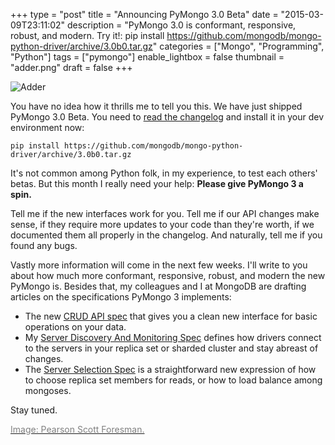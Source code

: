 +++
type = "post"
title = "Announcing PyMongo 3.0 Beta"
date = "2015-03-09T23:11:02"
description = "PyMongo 3.0 is conformant, responsive, robust, and modern. Try it!: pip install https://github.com/mongodb/mongo-python-driver/archive/3.0b0.tar.gz"
categories = ["Mongo", "Programming", "Python"]
tags = ["pymongo"]
enable_lightbox = false
thumbnail = "adder.png"
draft = false
+++

<p><img style="display:block; margin-left:auto; margin-right:auto;" src="adder.png" alt="Adder" title="Adder" /></p>
<p>You have no idea how it thrills me to tell you this. We have just shipped PyMongo 3.0 Beta. You need to <a href="http://api.mongodb.org/python/3.0b0/changelog.html">read the changelog</a> and install it in your dev environment now:</p>
<pre style="text-align: left"><code>pip install https://github.com/mongodb/mongo-python-driver/archive/3.0b0.tar.gz</code></pre>

<p>It's not common among Python folk, in my experience, to test each others' betas. But this month I really need your help: <strong>Please give PyMongo 3 a spin.</strong> </p>
<p>Tell me if the new interfaces work for you. Tell me if our API changes make sense, if they require more updates to your code than they're worth, if we documented them all properly in the changelog. And naturally, tell me if you found any bugs.</p>
<p>Vastly more information will come in the next few weeks. I'll write to you about how much more conformant, responsive, robust, and modern the new PyMongo is. Besides that, my colleagues and I at MongoDB are drafting articles on the specifications PyMongo 3 implements:</p>
<ul>
<li>The new <a href="https://github.com/mongodb/specifications/blob/master/source/crud/crud.rst">CRUD API spec</a> that gives you a clean new interface for basic operations on your data.</li>
<li>My <a href="/blog/server-discovery-and-monitoring-spec/">Server Discovery And Monitoring Spec</a> defines how drivers connect to the servers in your replica set or sharded cluster and stay abreast of changes.</li>
<li>The <a href="https://github.com/mongodb/specifications/blob/master/source/server-selection/server-selection.rst">Server Selection Spec</a> is a straightforward new expression of how to choose replica set members for reads, or how to load balance among mongoses.</li>
</ul>
<p>Stay tuned.</p>
<p><a href="https://commons.wikimedia.org/wiki/File:Adder_(PSF).png"><span style="color:gray">Image: Pearson Scott Foresman.</span></a></p>
    